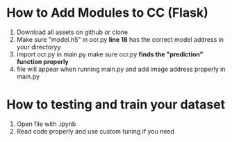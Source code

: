 # How to Add Modules to CC (Flask)
1. Download all assets on github or clone
2. Make sure "model.h5" in ocr.py **line 18** has the correct model address in your directoryy
3. import ocr.py in main.py make sure ocr.py **finds the "prediction" function properly**
4. file will appear when running main.py and add image address properly in main.py

# How to testing and train your dataset
1. Open file with .ipynb
2. Read code properly and use custom tuning if you need
